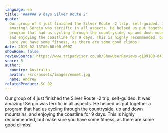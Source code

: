 ```yaml
---
language: en
title: '###### 9 days Silver Route 2'
quote:
  Our group of 4 just finished the Silver Route -2 trip, self-guided. It was
  amazing! Sérgio was terrific in all aspects. He helped us put together a
  program that had us cycling through the countryside, up and down mountains,
  and enjoying the coastline for 9 days. This is highly recommended, but make
  sure you have some fitness, as there are some good climbs!
date: 2019-02-13T00:00:00.000Z
showHome: false
reviewSource: https://www.tripadvisor.co.uk/ShowUserReviews-g189180-d4105907-r652226602-Top_Bike_tours_Portugal-Porto_Porto_District_Northern_Portugal.html
score: 5
author:
  country: Australia
  avatar: /src/assets/images/emmet.jpg
  name: Andrew
relatedProduct: SC 02
---
```


Our group of 4 just finished the Silver Route -2 trip, self-guided. It was
amazing! Sérgio was terrific in all aspects. He helped us put together a program
that had us cycling through the countryside, up and down mountains, and enjoying
the coastline for 9 days. This is highly recommended, but make sure you have
some fitness, as there are some good climbs!
